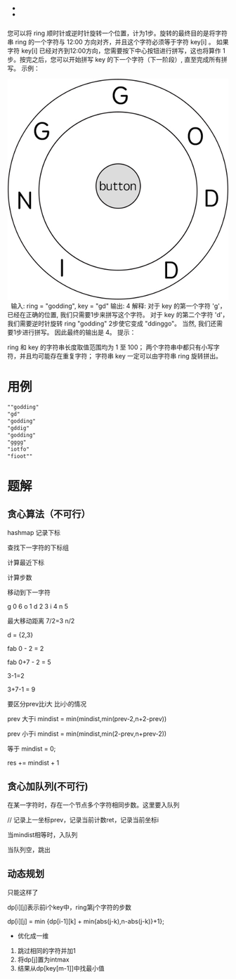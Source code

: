 # ：

您可以将 ring 顺时针或逆时针旋转一个位置，计为1步。旋转的最终目的是将字符串 ring 的一个字符与 12:00 方向对齐，并且这个字符必须等于字符 key[i] 。
如果字符 key[i] 已经对齐到12:00方向，您需要按下中心按钮进行拼写，这也将算作 1 步。按完之后，您可以开始拼写 key 的下一个字符（下一阶段）, 直至完成所有拼写。
示例：

![](./q514_1.jpg)
 
输入: ring = "godding", key = "gd"
输出: 4
解释:
 对于 key 的第一个字符 'g'，已经在正确的位置, 我们只需要1步来拼写这个字符。 
 对于 key 的第二个字符 'd'，我们需要逆时针旋转 ring "godding" 2步使它变成 "ddinggo"。
 当然, 我们还需要1步进行拼写。
 因此最终的输出是 4。
提示：

ring 和 key 的字符串长度取值范围均为 1 至 100；
两个字符串中都只有小写字符，并且均可能存在重复字符；
字符串 key 一定可以由字符串 ring 旋转拼出。

# 用例
```
""godding"
"gd"
"godding"
"gddig"
"godding"
"gggg"
"iotfo"
"fioot""
```

# 题解

## 贪心算法（不可行）

hashmap
记录下标

查找下一字符的下标组

计算最近下标

计算步数

移动到下一字符

g 0 6
o 1
d 2 3
i 4
n 5

最大移动距离 7/2=3 n/2

d = {2,3}

fab 0 - 2 = 2

fab 0+7 - 2 = 5

3-1=2

3+7-1 = 9

要区分prev比i大 比i小的情况

prev 大于i
mindist = min(mindist,min(prev-2,n+2-prev))

prev 小于i
mindist = min(mindist,min(2-prev,n+prev-2))

等于
mindist = 0;

res += mindist + 1 




## 贪心加队列(不可行)

在某一字符时，存在一个节点多个字符相同步数。这里要入队列

// 记录上一坐标prev，记录当前计数ret，记录当前坐标i

当mindist相等时，入队列

当队列空，跳出



## 动态规划
只能这样了

dp[i][j]表示前i个key中，ring第j个字符的步数

dp[i][j] = min {dp[i-1][k] + min{abs(j-k),n-abs(j-k)}+1};

- 优化成一维

1. 跳过相同的字符并加1
2. 将dp[j]置为intmax
3. 结果从dp[key[m-1]]中找最小值